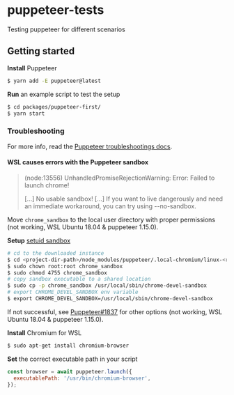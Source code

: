 # puppeteer-tests

Testing puppeteer for different scenarios

## Getting started

**Install** Puppeteer

```sh
$ yarn add -E puppeteer@latest
```

**Run** an example script to test the setup

```sh
$ cd packages/puppeteer-first/
$ yarn start
```

### Troubleshooting

For more info, read the [Puppeteer troubleshootings docs](https://github.com/GoogleChrome/puppeteer/blob/master/docs/troubleshooting.md).

#### WSL causes errors with the Puppeteer sandbox

> (node:13556) UnhandledPromiseRejectionWarning: Error: Failed to launch chrome!
>
> [...] No usable sandbox! [...]
> If you want to live dangerously and need an immediate workaround, you can try using --no-sandbox.

Move `chrome_sandbox` to the local user directory with proper permissions (not working, WSL Ubuntu 18.04 & puppeteer 1.15.0).

**Setup** [setuid sandbox](https://github.com/GoogleChrome/puppeteer/blob/master/docs/troubleshooting.md#alternative-setup-setuid-sandbox)

```sh
# cd to the downloaded instance
$ cd <project-dir-path>/node_modules/puppeteer/.local-chromium/linux-<revision>/chrome-linux/
$ sudo chown root:root chrome_sandbox
$ sudo chmod 4755 chrome_sandbox
# copy sandbox executable to a shared location
$ sudo cp -p chrome_sandbox /usr/local/sbin/chrome-devel-sandbox
# export CHROME_DEVEL_SANDBOX env variable
$ export CHROME_DEVEL_SANDBOX=/usr/local/sbin/chrome-devel-sandbox
```

If not successful, see [Puppeteer#1837](https://github.com/GoogleChrome/puppeteer/issues/1837#issuecomment-405047723) for other options (not working, WSL Ubuntu 18.04 & puppeteer 1.15.0).

**Install** Chromium for WSL

```sh
$ sudo apt-get install chromium-browser
```

**Set** the correct executable path in your script

```js
const browser = await puppeteer.launch({
  executablePath: '/usr/bin/chromium-browser',
});
```

